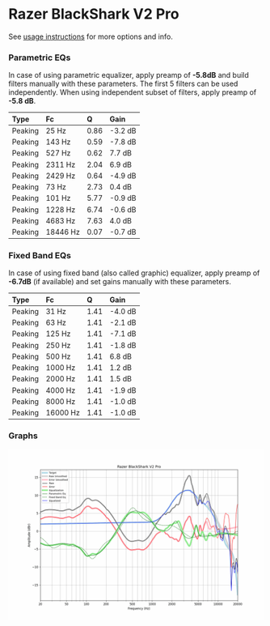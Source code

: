 # Razer BlackShark V2 Pro
See [usage instructions](https://github.com/jaakkopasanen/AutoEq#usage) for more options and info.

### Parametric EQs
In case of using parametric equalizer, apply preamp of **-5.8dB** and build filters manually
with these parameters. The first 5 filters can be used independently.
When using independent subset of filters, apply preamp of **-5.8 dB**.

| Type    | Fc       |    Q | Gain    |
|:--------|:---------|:-----|:--------|
| Peaking | 25 Hz    | 0.86 | -3.2 dB |
| Peaking | 143 Hz   | 0.59 | -7.8 dB |
| Peaking | 527 Hz   | 0.62 | 7.7 dB  |
| Peaking | 2311 Hz  | 2.04 | 6.9 dB  |
| Peaking | 2429 Hz  | 0.64 | -4.9 dB |
| Peaking | 73 Hz    | 2.73 | 0.4 dB  |
| Peaking | 101 Hz   | 5.77 | -0.9 dB |
| Peaking | 1228 Hz  | 6.74 | -0.6 dB |
| Peaking | 4683 Hz  | 7.63 | 4.0 dB  |
| Peaking | 18446 Hz | 0.07 | -0.7 dB |

### Fixed Band EQs
In case of using fixed band (also called graphic) equalizer, apply preamp of **-6.7dB**
(if available) and set gains manually with these parameters.

| Type    | Fc       |    Q | Gain    |
|:--------|:---------|:-----|:--------|
| Peaking | 31 Hz    | 1.41 | -4.0 dB |
| Peaking | 63 Hz    | 1.41 | -2.1 dB |
| Peaking | 125 Hz   | 1.41 | -7.1 dB |
| Peaking | 250 Hz   | 1.41 | -1.8 dB |
| Peaking | 500 Hz   | 1.41 | 6.8 dB  |
| Peaking | 1000 Hz  | 1.41 | 1.2 dB  |
| Peaking | 2000 Hz  | 1.41 | 1.5 dB  |
| Peaking | 4000 Hz  | 1.41 | -1.9 dB |
| Peaking | 8000 Hz  | 1.41 | -1.0 dB |
| Peaking | 16000 Hz | 1.41 | -1.0 dB |

### Graphs
![](./Razer%20BlackShark%20V2%20Pro.png)